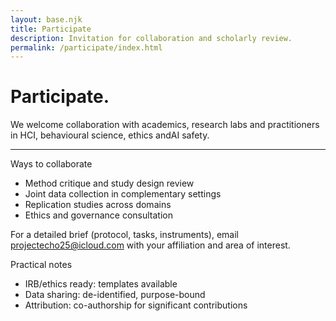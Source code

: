 ```yaml
---
layout: base.njk
title: Participate
description: Invitation for collaboration and scholarly review.
permalink: /participate/index.html
---
```


<div class="col span-12">
  <h1>Participate.</h1>
  <p class="lede">We welcome collaboration with academics, research labs and practitioners in HCI, behavioural science, ethics andAI safety.</p>
  <hr class="rule">
</div>

<div class="col span-7">
  <div class="kicker">Ways to collaborate</div>
  <ul>
    <li>Method critique and study design review</li>
    <li>Joint data collection in complementary settings</li>
    <li>Replication studies across domains</li>
    <li>Ethics and governance consultation</li>
  </ul>
  <p>For a detailed brief (protocol, tasks, instruments), email <a href="mailto:projectecho25@icloud.com">projectecho25@icloud.com</a> with your affiliation and area of interest.</p>
</div>

<div class="col span-5">
  <div class="callout">
    <div class="kicker">Practical notes</div>
    <ul class="list-plain">
      <li>IRB/ethics ready: templates available</li>
      <li>Data sharing: de-identified, purpose-bound</li>
      <li>Attribution: co-authorship for significant contributions</li>
    </ul>
  </div>
</div>
